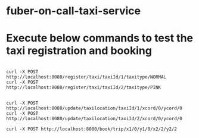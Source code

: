 # fuber-on-call-taxi-service

# Execute below commands to test the taxi registration and booking

```

curl -X POST http://localhost:8080/register/taxi/taxiId/1/taxitype/NORMAL
curl -X POST http://localhost:8080/register/taxi/taxiId/2/taxitype/PINK


curl -X POST http://localhost:8080/update/taxilocation/taxiId/1/xcord/0/ycord/0
curl -X POST http://localhost:8080/update/taxilocation/taxiId/2/xcord/0/ycord/0

curl -X POST http://localhost:8080/book/trip/x1/0/y1/0/x2/2/y2/2

```